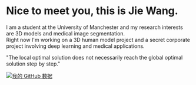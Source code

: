 # Nice to meet you, this is Jie Wang.
I am a student at the University of Manchester and my research interests are 3D models and medical image segmentation.  
Right now I'm working on a 3D human model project and a secret corporate project involving deep learning and medical applications.

"The local optimal solution does not necessarily reach the global optimal solution step by step."

[![我的 GitHub 数据](https://github-readme-stats.vercel.app/api?username=CorleoneJW)]()
